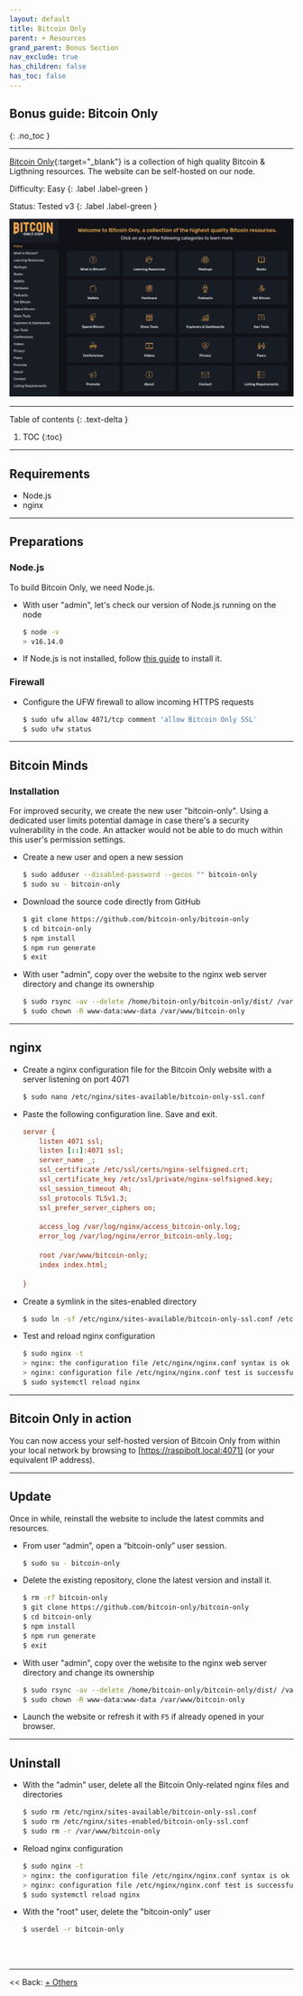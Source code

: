 ```yaml
---
layout: default
title: Bitcoin Only
parent: + Resources
grand_parent: Bonus Section
nav_exclude: true
has_children: false
has_toc: false
---
```


## Bonus guide: Bitcoin Only
{: .no_toc }

---

[Bitcoin Only](https://github.com/bitcoin-only/bitcoin-only){:target="_blank"} is a collection of high quality Bitcoin & Ligthning resources. The website can be self-hosted on our node.

Difficulty: Easy
{: .label .label-green }

Status: Tested v3
{: .label .label-green }

![Bitcoin Only](../../../images/bitcoin-only.png)

---

Table of contents
{: .text-delta }

1. TOC
{:toc}

---

## Requirements

* Node.js
* nginx

---

## Preparations

### Node.js

To build Bitcoin Only, we need Node.js.

* With user "admin", let's check our version of Node.js running on the node

  ```sh
  $ node -v
  > v16.14.0
  ```

* If Node.js is not installed, follow [this guide](../../bitcoin/blockchain-explorer.md#install-nodejs) to install it.

### Firewall

* Configure the UFW firewall to allow incoming HTTPS requests

  ```sh
  $ sudo ufw allow 4071/tcp comment 'allow Bitcoin Only SSL'
  $ sudo ufw status
  ```

---

## Bitcoin Minds

### Installation

For improved security, we create the new user "bitcoin-only". 
Using a dedicated user limits potential damage in case there's a security vulnerability in the code.
An attacker would not be able to do much within this user's permission settings.

* Create a new user and open a new session

  ```sh
  $ sudo adduser --disabled-password --gecos "" bitcoin-only
  $ sudo su - bitcoin-only
  ```

* Download the source code directly from GitHub

  ```sh
  $ git clone https://github.com/bitcoin-only/bitcoin-only
  $ cd bitcoin-only
  $ npm install
  $ npm run generate
  $ exit
  ```

* With user "admin", copy over the website to the nginx web server directory and change its ownership

  ```sh
  $ sudo rsync -av --delete /home/bitoin-only/bitcoin-only/dist/ /var/www/bitcoin-only/
  $ sudo chown -R www-data:www-data /var/www/bitcoin-only
  ```

---

## nginx

* Create a nginx configuration file for the Bitcoin Only website with a server listening on port 4071

  ```sh
  $ sudo nano /etc/nginx/sites-available/bitcoin-only-ssl.conf
  ```
  
* Paste the following configuration line. Save and exit.
  
  ```ini
  server {
      listen 4071 ssl;
      listen [::]:4071 ssl;
      server_name _;
      ssl_certificate /etc/ssl/certs/nginx-selfsigned.crt;
      ssl_certificate_key /etc/ssl/private/nginx-selfsigned.key;
      ssl_session_timeout 4h;
      ssl_protocols TLSv1.3;
      ssl_prefer_server_ciphers on;
  
      access_log /var/log/nginx/access_bitcoin-only.log;
      error_log /var/log/nginx/error_bitcoin-only.log;
  
      root /var/www/bitcoin-only;
      index index.html;

  }
  ```

* Create a symlink in the sites-enabled directory

  ```sh
  $ sudo ln -sf /etc/nginx/sites-available/bitcoin-only-ssl.conf /etc/nginx/sites-enabled/
  ```

* Test and reload nginx configuration

  ```sh
  $ sudo nginx -t
  > nginx: the configuration file /etc/nginx/nginx.conf syntax is ok
  > nginx: configuration file /etc/nginx/nginx.conf test is successful
  $ sudo systemctl reload nginx
  ```

---

## Bitcoin Only in action

You can now access your self-hosted version of Bitcoin Only from within your local network by browsing to [https://raspibolt.local:4071] (or your equivalent IP address).

---

## Update

Once in while, reinstall the website to include the latest commits and resources.

* From user “admin”, open a “bitcoin-only” user session.

  ```sh
  $ sudo su - bitcoin-only
  ```

* Delete the existing repository, clone the latest version and install it.

  ```sh
  $ rm -rf bitcoin-only
  $ git clone https://github.com/bitcoin-only/bitcoin-only
  $ cd bitcoin-only
  $ npm install
  $ npm run generate
  $ exit
  ```

* With user "admin", copy over the website to the nginx web server directory and change its ownership

  ```sh
  $ sudo rsync -av --delete /home/bitcoin-only/bitcoin-only/dist/ /var/www/bitcoin-only/
  $ sudo chown -R www-data:www-data /var/www/bitcoin-only
  ```

* Launch the website or refresh it with `F5` if already opened in your browser.

---

## Uninstall

* With the "admin" user, delete all the Bitcoin Only-related nginx files and directories

  ```sh
  $ sudo rm /etc/nginx/sites-available/bitcoin-only-ssl.conf
  $ sudo rm /etc/nginx/sites-enabled/bitcoin-only-ssl.conf
  $ sudo rm -r /var/www/bitcoin-only
  ```

* Reload nginx configuration

  ```sh
  $ sudo nginx -t
  > nginx: the configuration file /etc/nginx/nginx.conf syntax is ok
  > nginx: configuration file /etc/nginx/nginx.conf test is successful
  $ sudo systemctl reload nginx
  ```

* With the "root" user, delete the "bitcoin-only" user

  ```sh
  $ userdel -r bitcoin-only
  ```

<br /><br />

---

<< Back: [+ Others](index.md)
